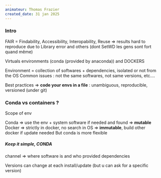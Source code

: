 ```yaml
---
animateur: Thomas Frazier
created_date: 31 jan 2025
---
```

### Intro

FAIR = Findability, Accessibility, Interopability, Reuse
=> results hard to reproduce due to Library error and others (dont SetWD les gens sont fort quand même)

Virtuals environments (conda (provided by anaconda)) and DOCKERS

Environment = collection of softwares + dependencies, isolated or not from the OS
Common issues : not the same softwares, not same versions, etc....

Best practices => **code your envs in a file** : unambiguous, reproducible, versioned (under git)


### Conda vs containers ?

Scope of env 

Conda => use the env + system software if needed and found => **mutable**
Docker => strictly in docker, no search in OS => **immutable**, build other docker if update needed
But conda is more flexible

##### Keep it simple, CONDA

channel => where software is and who provided
dependencies 

Versions can change at each install/update (but u can ask for a specific version)



